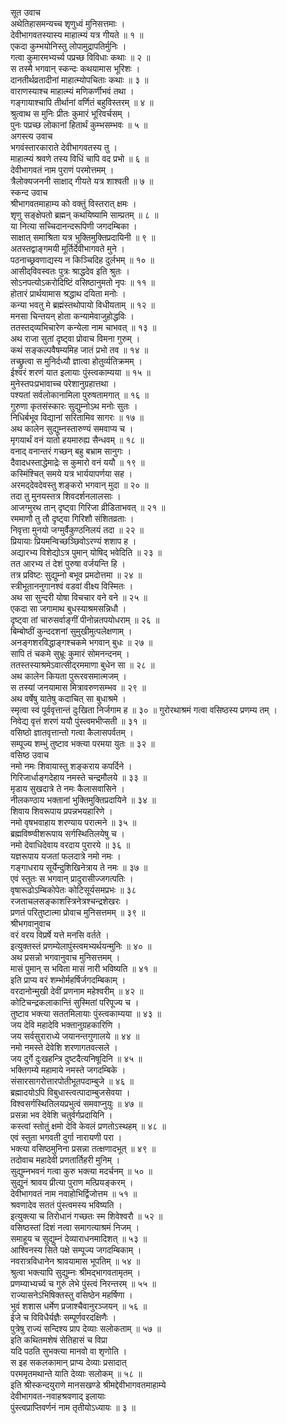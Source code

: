 सूत उवाच  
अथेतिहासमन्यच्च शृणुध्वं मुनिसत्तमाः ।  
देवीभागवतस्यास्य माहात्म्यं यत्र गीयते ॥ १ ॥  
एकदा कुम्भयोनिस्तु लोपामुद्रापतिर्मुनिः ।  
गत्वा कुमारमभ्यर्च्य पप्रच्छ विविधाः कथाः ॥ २ ॥  
स तस्मै भगवान् स्कन्दः कथयामास भूरिशः ।  
दानतीर्थव्रतादीनां माहात्म्योपचिताः कथाः ॥ ३ ॥  
वाराणस्याश्च माहात्म्यं मणिकर्णीभवं तथा ।  
गङ्‌गायाश्चापि तीर्थानां वर्णितं बहुविस्तरम् ॥ ४ ॥  
श्रुत्वाथ स मुनिः प्रीतः कुमारं भूरिवर्चसम् ।  
पुनः पप्रच्छ लोकानां हितार्थं कुम्भसम्भवः ॥ ५ ॥  
अगस्त्य उवाच  
भगवंस्तारकाराते देवीभागवतस्य तु ।  
माहात्म्यं श्रवणे तस्य विधिं चापि वद प्रभो ॥ ६ ॥  
देवीभागवतं नाम पुराणं परमोत्तमम् ।  
त्रैलोक्यजननी साक्षाद् गीयते यत्र शाश्वती ॥ ७ ॥  
स्कन्द उवाच  
श्रीभागवतमाहाम्य को वक्तुं विस्तरात् क्षमः ।  
शृणु सङ्क्षेपतो ब्रह्मन् कथयिष्यामि साम्प्रतम् ॥ ८ ॥  
या नित्या सच्चिदानन्दरूपिणी जगदम्बिका ।  
साक्षात् समाश्रिता यत्र भुक्तिमुक्तिप्रदायिनी ॥ ९ ॥  
अतस्तद्वाङ्‌गमयी मूर्तिर्देवीभागवते मुने ।  
पठनाच्छ्रवणाद्यस्य न किञ्चिदिह दुर्लभम् ॥ १० ॥  
आसीद्‌विवस्वतः पुत्रः श्राद्धदेव इति श्रुतः ।  
सोऽनपत्योऽकरोदिष्टिं वसिष्ठानुमतो नृपः ॥ ११ ॥  
होतारं प्रार्थयामास श्रद्धाथ दयिता मनोः ।  
कन्या भवतु मे ब्रह्मंस्तथोपायो विधीयताम् ॥ १२ ॥  
मनसा चिन्तयन् होता कन्यामेवाजुहोद्धविः ।  
ततस्तद्‌व्यभिचारेण कन्येला नाम चाभवत् ॥ १३ ॥  
अथ राजा सुतां दृष्ट्‌वा प्रोवाच विमना गुरुम् ।  
कथं सङ्‌कल्पवैषम्यमिह जातं प्रभो तव ॥ १४ ॥  
तच्छ्रुत्वा स मुनिर्दध्यौ ज्ञात्वा होतुर्व्यतिक्रमम् ।  
ईश्वरं शरणं यात इलायाः पुंस्त्वकाम्यया ॥ १५ ॥  
मुनेस्तपःप्रभावाच्च परेशानुग्रहात्तथा ।  
पश्यतां सर्वलोकानामिला पुरुषतामगात् ॥ १६ ॥  
गुरुणा कृतसंस्कारः सुद्युम्नोऽथ मनोः सुतः ।  
निधिर्बभूव विद्यानां सरितामिव सागरः ॥ १७ ॥  
अथ कालेन सुद्युम्नस्तारुण्यं समवाप्य च ।  
मृगयार्थं वनं यातो हयमारुह्य सैन्धवम् ॥ १८ ॥  
वनाद् वनान्तरं गच्छन् बहु बभ्राम सानुगः ।  
दैवादधस्ताद्धेमाद्रेः स कुमारो वनं ययौ ॥ १९ ॥  
कस्मिंश्चित् समये यत्र भार्ययापर्णया सह ।  
अरमद्‌देवदेवस्तु शङ्‌करो भगवान् मुदा ॥ २० ॥  
तदा तु मुनयस्तत्र शिवदर्शनलालसाः ।  
आजग्मुरथ तान् दृष्ट्‌वा गिरिजा व्रीडिताभवत् ॥ २१ ॥  
रममाणौ तु तौ दृष्ट्‌वा गिरिशौ संशितव्रताः ।  
निवृत्ता मुनयो जग्मुर्वैकुण्ठनिलयं तदा ॥ २२ ॥  
प्रियायाः प्रियमन्विच्छञ्छिवोऽरण्यं शशाप ह ।  
अद्यारभ्य विशेद्योऽत्र पुमान् योषिद् भवेदिति ॥ २३ ॥  
तत आरभ्य तं देशं पुरुषा वर्जयन्ति हि ।  
तत्र प्रविष्टः सुद्युम्नो बभूव प्रमदोत्तमा ॥ २४ ॥  
स्त्रीभूताननुगानश्वं वडवां वीक्ष्य विस्मितः ।  
अथ सा सुन्दरी योषा विचचार वने वने ॥ २५ ॥  
एकदा सा जगामाथ बुधस्याश्रमसन्निधौ ।  
दृष्ट्‌वा तां चारुसर्वाङ्‌गीं पीनोन्नतपयोधराम् ॥ २६ ॥  
बिम्बोष्ठीं कुन्ददशनां सुमुखीमुत्पलेक्षणाम् ।  
अनङ्‌गशरविद्धाङ्‌गश्चकमे भगवान् बुधः ॥ २७ ॥  
सापि तं चकमे सुभ्रूः कुमारं सोमनन्दनम् ।  
ततस्तस्याश्रमेऽवात्सीद्‌रममाणा बुधेन सा ॥ २८ ॥  
अथ कालेन कियता पुरूरवसमात्मजम् ।  
स तस्यां जनयामास मित्रावरुणसम्भव ॥ २९ ॥  
अथ वर्षेषु यातेषु कदाचित् सा बुधाश्रमे ।  
स्मृत्वा स्वं पूर्ववृत्तान्तं दुःखिता निर्जगाम ह ॥ ३० ॥
गुरोरथाश्रमं गत्वा वसिष्ठस्य प्रणम्य तम् ।  
निवेद्य वृत्तं शरणं ययौ पुंस्त्वमभीप्सती ॥ ३१ ॥  
वसिष्ठो ज्ञातवृत्तान्तो गत्वा कैलासपर्वतम् ।  
सम्पूज्य शम्भुं तुष्टाव भक्त्या परमया युतः ॥ ३२ ॥  
वसिष्ठ उवाच  
नमो नमः शिवायास्तु शङ्‌कराय कपर्दिने ।  
गिरिजार्धाङ्‌गदेहाय नमस्ते चन्द्रमौलये ॥ ३३ ॥  
मृडाय सुखदात्रे ते नमः कैलासवासिने ।  
नीलकण्ठाय भक्तानां भुक्तिमुक्तिप्रदायिने ॥ ३४ ॥  
शिवाय शिवरूपाय प्रपन्नभयहारिणे ।  
नमो वृषभवाहाय शरण्याय परात्मने ॥ ३५ ॥  
ब्रह्मविष्ण्वीशरूपाय सर्गस्थितिलयेषु च ।  
नमो देवाधिदेवाय वरदाय पुरारये ॥ ३६ ॥  
यज्ञरूपाय यजतां फलदात्रे नमो नमः ।  
गङ्‌गाधराय सूर्येन्दुशिखिनेत्राय ते नमः ॥ ३७ ॥  
एवं स्तुतः स भगवान् प्रादुरासीज्जगत्पतिः ।  
वृषारूढोऽम्बिकोपेतः कोटिसूर्यसमप्रभः ॥ ३८  
रजताचलसङ्काशस्त्रिनेत्रश्चन्द्रशेखरः ।  
प्रणतं परितुष्टात्मा प्रोवाच मुनिसत्तमम् ॥ ३९ ॥  
श्रीभगवानुवाच  
वरं वरय विप्रर्षे यत्ते मनसि वर्तते ।  
इत्युक्तस्तं प्रणम्येलापुंस्त्वमभ्यर्थयन्मुनिः ॥ ४० ॥  
अथ प्रसन्नो भगवानुवाच मुनिसत्तमम् ।  
मासं पुमान् स भविता मासं नारी भविष्यति ॥ ४१ ॥  
इति प्राप्य वरं शम्भोर्महर्षिर्जगदम्बिकाम् ।  
वरदानोन्मुखी देवीं प्रणनाम महेश्वरीम् ॥ ४२ ॥  
कोटिचन्द्रकलाकान्तिं सुस्मितां परिपूज्य च ।  
तुष्टाव भक्त्या सततमिलायाः पुंस्त्वकाम्यया ॥ ४३ ॥  
जय देवि महादेवि भक्तानुग्रहकारिणि ।  
जय सर्वसुराराध्ये जयानन्तगुणालये ॥ ४४ ॥  
नमो नमस्ते देवेशि शरणागतवत्सले ।  
जय दुर्गे दुःखहन्त्रि दुष्टदैत्यनिषूदिनि ॥ ४५ ॥  
भक्तिगम्ये महामाये नमस्ते जगदम्बिके ।  
संसारसागरोत्तारपोतीभूतपदाम्बुजे ॥ ४६ ॥  
ब्रह्मादयोऽपि विबुधास्त्वत्पादाम्बुजसेवया ।  
विश्वसर्गस्थितिलयप्रभुत्वं समवाप्नुयुः ॥ ४७ ॥  
प्रसन्ना भव देवेशि चतुर्वर्गप्रदायिनि ।  
कस्त्वां स्तोतुं क्षमो देवि केवलं प्रणतोऽस्थहम् ॥ ४८ ॥  
एवं स्तुता भगवती दुर्गा नारायणी परा ।  
भक्त्या वसिष्ठमुनिना प्रसन्ना तत्क्षणादभूत् ॥ ४९ ॥  
तदोवाच महादेवी प्रणतार्तिहरी मुनिम् ।  
सुद्युम्नभवनं गत्वा कुरु भक्त्या मदर्चनम् ॥ ५० ॥  
सुद्युनं श्रावय प्रीत्या पुराण मत्प्रियङ्‌करम् ।  
देवीभागवतं नाम नवाहोभिर्द्विजोत्तम ॥ ५१ ॥  
श्रवणादेव सततं पुंस्त्वमस्य भविष्यति ।  
इत्युक्त्या च तिरोधानं गच्छतः स्म शिवेश्वरौ ॥ ५२ ॥  
वसिष्ठस्तां दिशं नत्वा समागत्याश्रमं निजम् ।  
समाहूय च सुद्युम्नं देव्याराधनमादिशत् ॥ ५३ ॥  
आश्विनस्य सिते पक्षे सम्पूज्य जगदम्बिकाम् ।  
नवरात्रविधानेन श्रावयामास भूपतिम् ॥ ५४ ॥  
श्रुत्वा भक्त्यापि सुद्युम्नः श्रीमद्भागवतामृतम् ।  
प्रणम्याभ्यर्च्य च गुरुं लेभे पुंस्त्वं निरन्तरम् ॥ ५५ ॥  
राज्यासनेऽभिषिक्तस्तु वसिष्ठेन महर्षिणा ।  
भुवं शशास धर्मेण प्रजाश्चैवानुरञ्जयन् ॥ ५६ ॥  
ईजे च विविधैर्यज्ञैः सम्पूर्णवरदक्षिणैः ।  
पुत्रेषु राज्यं सन्दिश्य प्राप देव्याः सलोकताम् ॥ ५७ ॥  
इति कथितमशेषं सेतिहासं च विप्रा  
    यदि पठति सुभक्त्या मानवो वा शृणोति ।  
स इह सकलकामान् प्राप्य देव्याः प्रसादात्  
    परममृतमथान्ते याति देव्याः सलोकम् ॥ ५८ ॥  
इति श्रीस्कन्दयुराणे मानसखण्डे श्रीमद्देवीभागवतमाहाम्ये  
देवीभागवत-नवाहश्रवणाद् इलायाः  
पुंस्त्वप्राप्तिवर्णनं नाम तृतीयोऽध्यायः ॥ ३ ॥
